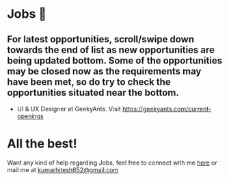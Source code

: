 # Jobs :briefcase:

## For latest opportunities, scroll/swipe down towards the end of list as new opportunities are being updated bottom. Some of the opportunities may be closed now as the requirements may have been met, so do try to check the opportunities situated near the bottom.

- UI & UX Designer at GeekyAnts. Visit https://geekyants.com/current-openings

# All the best!

Want any kind of help regarding Jobs, feel free to connect with me [here]() or mail me at kumarhitesh652@gmail.com
